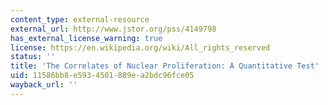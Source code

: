 ```yaml
---
content_type: external-resource
external_url: http://www.jstor.org/pss/4149798
has_external_license_warning: true
license: https://en.wikipedia.org/wiki/All_rights_reserved
status: ''
title: 'The Correlates of Nuclear Proliferation: A Quantitative Test'
uid: 11586bb8-e593-4501-889e-a2bdc96fce05
wayback_url: ''
---
```

